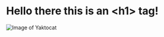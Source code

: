 # Hello there this is an \<h1> tag! 

![Image of Yaktocat](https://octodex.github.com/images/yaktocat.png)
